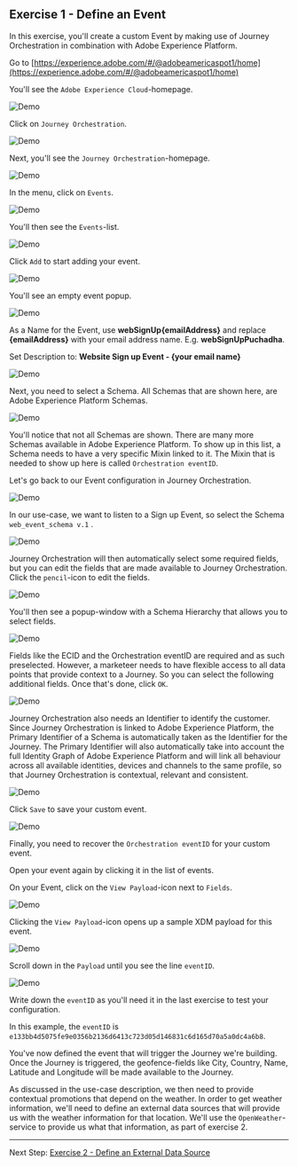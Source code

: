 ## Exercise 1 - Define an Event

In this exercise, you'll create a custom Event by making use of Journey Orchestration in combination with Adobe Experience Platform.

Go to [https://experience.adobe.com/#/@adobeamericaspot1/home](https://experience.adobe.com/#/@adobeamericaspot1/home)

You'll see the ``Adobe Experience Cloud``-homepage.

![Demo](./images/aec.png)

Click on ``Journey Orchestration``.
 
![Demo](./images/aecjo.png)

Next, you'll see the ``Journey Orchestration``-homepage.

![Demo](./images/aecjoh.png)

In the menu, click on ``Events``.

![Demo](./images/menuevents.png)

You'll then see the ``Events``-list.

![Demo](./images/eventshome.png)

Click ``Add`` to start adding your event.

![Demo](./images/add.png)

You'll see an empty event popup.

![Demo](./images/emptyevent.png)

As a Name for the Event, use **webSignUp{emailAddress}** and replace **{emailAddress}** with your email address name. E.g. **webSignUpPuchadha**.

Set Description to: **Website Sign up Event - {your email name}**

![Demo](./images/evname.png)

Next, you need to select a Schema. All Schemas that are shown here, are Adobe Experience Platform Schemas.

![Demo](./images/evschema.png)

You'll notice that not all Schemas are shown. There are many more Schemas available in Adobe Experience Platform.
To show up in this list, a Schema needs to have a very specific Mixin linked to it. The Mixin that is needed to show up here is called ``Orchestration eventID``.

Let's go back to our Event configuration in Journey Orchestration.

![Demo](./images/evschema.png)

In our use-case, we want to listen to a Sign up Event, so select the Schema ``web_event_schema v.1`` .

![Demo](./images/evschema1.png)

Journey Orchestration will then automatically select some required fields, but you can edit the fields that are made available to Journey Orchestration.
Click the ``pencil``-icon to edit the fields.

![Demo](./images/editfields.png)

You'll then see a popup-window with a Schema Hierarchy that allows you to select fields.

![Demo](./images/popup.png)

Fields like the ECID and the Orchestration eventID are required and as such preselected.
However, a marketeer needs to have flexible access to all data points that provide context to a Journey. So you can select the following additional fields.
Once that's done, click ``OK``.

![Demo](./images/popupok.png)

Journey Orchestration also needs an Identifier to identify the customer. Since Journey Orchestration is linked to Adobe Experience Platform, the Primary Identifier of a Schema is automatically taken as the Identifier for the Journey. 
The Primary Identifier will also automatically take into account the full Identity Graph of Adobe Experience Platform and will link all behaviour across all available identities, devices and channels to the same profile, so that Journey Orchestration is contextual, relevant and consistent.

![Demo](./images/eventidentifier.png)

Click ``Save`` to save your custom event.

![Demo](./images/save.png)

Finally, you need to recover the ``Orchestration eventID`` for your custom event. 

Open your event again by clicking it in the list of events.

On your Event, click on the ``View Payload``-icon next to ``Fields``.

![Demo](./images/fieldseye.png)

Clicking the ``View Payload``-icon opens up a sample XDM payload for this event.

![Demo](./images/fieldseyepayload.png)

Scroll down in the ``Payload`` until you see the line ``eventID``.

![Demo](./images/fieldseyepayloadev.png)

Write down the ``eventID`` as you'll need it in the last exercise to test your configuration.

In this example, the ``eventID`` is ``e133bb4d5075fe9e0356b2136d6413c723d05d146831c6d165d70a5a0dc4a6b8``.


You've now defined the event that will trigger the Journey we're building. Once the Journey is triggered, the geofence-fields like City, Country, Name, Latitude and Longitude will be made available to the Journey.

As discussed in the use-case description, we then need to provide contextual promotions that depend on the weather. In order to get weather information, we'll need to define an external data sources that will provide us with the weather information for that location. We'll use the ``OpenWeather``-service to provide us what that information, as part of exercise 2.

---

Next Step: [Exercise 2 - Define an External Data Source](./Exercise2-DataSources.md)
